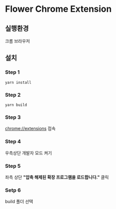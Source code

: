 # Flower Chrome Extension

## 실행환경
크롬 브라우저

## 설치

### Step 1
~~~
yarn install
~~~

### Step 2 
~~~
yarn build
~~~~

### Step 3 

 [chrome://extensions](chrome://extensions) 접속

### Step 4 
우측상단 개발자 모드 켜기 

### Step 5 
좌측 상단 <b>"압축 해제된 확장 프로그램을 로드합니다."</b> 클릭

### Setp 6
build 폴더 선택



